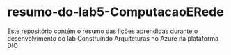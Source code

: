 # resumo-do-lab5-ComputacaoERede
Este repositório contém o resumo das lições aprendidas durante o desenvolvimento do lab Construindo Arquiteturas no Azure na plataforma DIO
